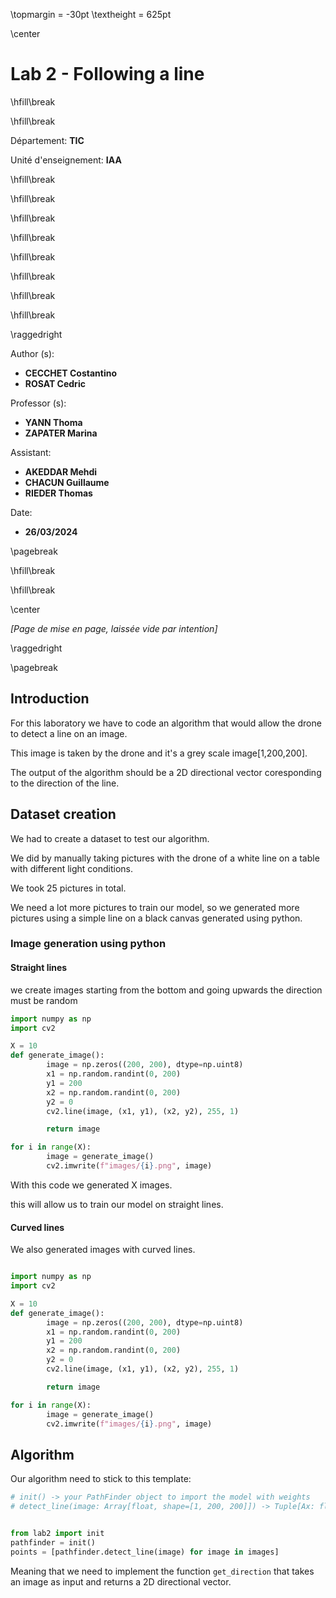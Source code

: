 \topmargin = -30pt
\textheight = 625pt

\center

# **Lab 2 - Following a line**

\hfill\break

\hfill\break

Département: **TIC**

Unité d'enseignement: **IAA**

\hfill\break

\hfill\break

\hfill\break

\hfill\break

\hfill\break

\hfill\break

\hfill\break

\hfill\break

\raggedright

Author (s):

- **CECCHET Costantino**
- **ROSAT Cedric**

Professor (s):

- **YANN Thoma**
- **ZAPATER Marina**

Assistant:

- **AKEDDAR Mehdi**
- **CHACUN Guillaume**
- **RIEDER Thomas**

Date:

- **26/03/2024**

\pagebreak

\hfill\break

\hfill\break

\center

*\[Page de mise en page, laissée vide par intention\]*

\raggedright

\pagebreak

## **Introduction**

For this laboratory we have to code an algorithm that would allow the drone to detect a line on an image.

This image is taken by the drone and it's a grey scale image[1,200,200].

The output of the algorithm should be a 2D directional vector coresponding to the direction of the line.

## **Dataset creation**

We had to create a dataset to test our algorithm.

We did by manually taking pictures with the drone of a white line on a table with different light conditions.

We took 25 pictures in total.

We need a lot more pictures to train our model, so we generated more pictures using a simple line on a black canvas generated using python.

### **Image generation using python**


#### **Straight lines**
we create images starting from the bottom and going upwards the direction must be random

```python
import numpy as np
import cv2

X = 10
def generate_image():
        image = np.zeros((200, 200), dtype=np.uint8)
        x1 = np.random.randint(0, 200)
        y1 = 200
        x2 = np.random.randint(0, 200)
        y2 = 0
        cv2.line(image, (x1, y1), (x2, y2), 255, 1)

        return image

for i in range(X):
        image = generate_image()
        cv2.imwrite(f"images/{i}.png", image)

```

With this code we generated X images.

this will allow us to train our model on straight lines.

#### **Curved lines**

We also generated images with curved lines.

```python

import numpy as np
import cv2

X = 10
def generate_image():
        image = np.zeros((200, 200), dtype=np.uint8)
        x1 = np.random.randint(0, 200)
        y1 = 200
        x2 = np.random.randint(0, 200)
        y2 = 0
        cv2.line(image, (x1, y1), (x2, y2), 255, 1)

        return image

for i in range(X):
        image = generate_image()
        cv2.imwrite(f"images/{i}.png", image)

```






## **Algorithm**

Our algorithm need to stick to this template:

```python
# init() -> your PathFinder object to import the model with weights
# detect_line(image: Array[float, shape=[1, 200, 200]]) -> Tuple[Ax: float, Ay: float, Bx: float, By: float]


from lab2 import init
pathfinder = init()
points = [pathfinder.detect_line(image) for image in images]
```

Meaning that we need to implement the function `get_direction` that takes an image as input and returns a 2D directional vector.
